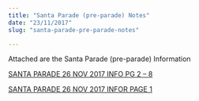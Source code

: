 ```yaml
---
title: "Santa Parade (pre-parade) Notes"
date: "23/11/2017"
slug: "santa-parade-pre-parade-notes"

---
```


Attached are the Santa Parade (pre-parade) Information

[SANTA PARADE 26 NOV 2017 INFO PG 2 – 8](assets\SANTA-PARADE-26-NOV-2017-INFO-PG-2-8.pdf)

[SANTA PARADE 26 NOV 2017 INFOR PAGE 1](assets\SANTA-PARADE-26-NOV-2017-INFOR-PAGE-1.pdf)